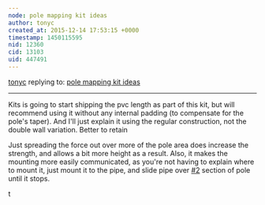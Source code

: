 ```yaml
---
node: pole mapping kit ideas
author: tonyc
created_at: 2015-12-14 17:53:15 +0000
timestamp: 1450115595
nid: 12360
cid: 13103
uid: 447491
---
```




[tonyc](../profile/tonyc) replying to: [pole mapping kit ideas](../notes/tonyc/11-03-2015/pole-mapping-kit-ideas)

----
Kits is going to start shipping the pvc length as part of this kit, but will recommend using it without any internal padding (to compensate for the pole's taper). And I'll just explain it using the regular construction, not the double wall variation. Better to retain 

Just spreading the force out over more of the pole area does increase the strength, and allows a bit more height as a result. Also, it makes the mounting more easily communicated, as you're not having to explain where to mount it, just mount it to the pipe, and slide pipe over [#2](/n/2) section of pole until it stops.

t 